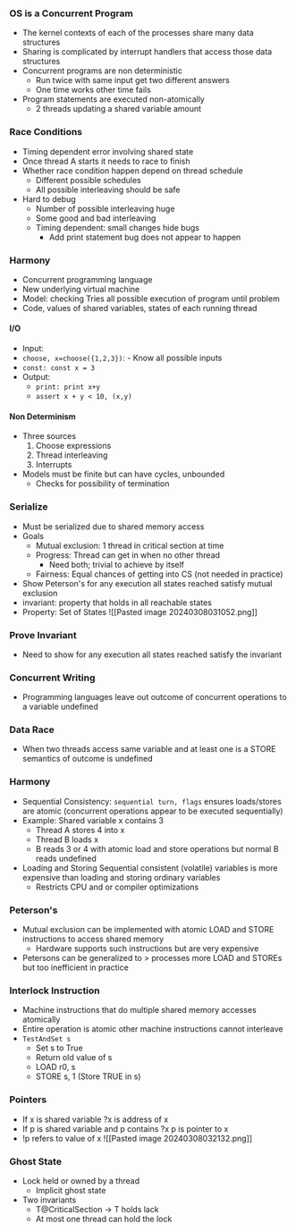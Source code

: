 ### OS is a Concurrent Program
- The kernel contexts of each of the processes share many data structures
- Sharing is complicated by interrupt handlers that access those data structures
- Concurrent programs are non deterministic
	- Run twice with same input get two different answers
	- One time works other time fails
- Program statements are executed non-atomically
	- 2 threads updating a shared variable amount
### Race Conditions
- Timing dependent error involving shared state
- Once thread A starts it needs to race to finish
- Whether race condition happen depend on thread schedule
	- Different possible schedules
	- All possible interleaving should be safe
- Hard to debug
	- Number of possible interleaving huge
	- Some good and bad interleaving
	- Timing dependent: small changes hide bugs
		- Add print statement bug does not appear to happen
### Harmony
- Concurrent programming language
- New underlying virtual machine
- Model: checking Tries all possible execution of program until problem
- Code, values of shared variables, states of each running thread
#### I/O
- Input: 
- `choose, x=choose({1,2,3})`: - Know all possible inputs
- `const: const x = 3`
- Output:
	- `print: print x+y`
	- `assert x + y < 10, (x,y)`
#### Non Determinism
- Three sources
	1. Choose expressions
	2. Thread interleaving
	3. Interrupts
- Models must be finite but can have cycles, unbounded
	- Checks for possibility of termination
### Serialize
- Must be serialized due to shared memory access
- Goals
	- Mutual exclusion: 1 thread in critical section at time
	- Progress: Thread can get in when no other thread
		- Need both; trivial to achieve by itself
	- Fairness: Equal chances of getting into CS (not needed in practice)
- Show Peterson's for any execution all states reached satisfy mutual exclusion
- invariant: property that holds in all reachable states
- Property: Set of States
![[Pasted image 20240308031052.png]]
### Prove Invariant
- Need to show for any execution all states reached satisfy the invariant
### Concurrent Writing
- Programming languages leave out outcome of concurrent operations to a variable undefined
### Data Race
- When two threads access same variable and at least one is a STORE semantics of outcome is undefined
### Harmony
- Sequential Consistency: `sequential turn, flags` ensures loads/stores are atomic (concurrent operations appear to be executed sequentially)
- Example: Shared variable x contains 3
	- Thread A stores 4 into x
	- Thread B loads x
	- B reads 3 or 4 with atomic load and store operations but normal B reads undefined
- Loading and Storing Sequential consistent (volatile) variables is more expensive than loading and storing ordinary variables
	- Restricts CPU and or compiler optimizations
### Peterson's
- Mutual exclusion can be implemented with atomic LOAD and STORE instructions to access shared memory
	- Hardware supports such instructions but are very expensive
- Petersons can be generalized to > processes more LOAD and STOREs but too inefficient in practice
### Interlock Instruction
- Machine instructions that do multiple shared memory accesses atomically
- Entire operation is atomic other machine instructions cannot interleave 
- `TestAndSet s`
	- Set s to True
	- Return old value of s
	- LOAD r0, s
	- STORE s, 1 (Store TRUE in s)
### Pointers
- If x is shared variable ?x is address of x
- If p is shared variable and p contains ?x p is pointer to x
- !p refers to value of x
![[Pasted image 20240308032132.png]]
### Ghost State
 - Lock held or owned by a thread
	 - Implicit ghost state
- Two invariants
	- T@CriticalSection -> T holds lack
	- At most one thread can hold the lock
